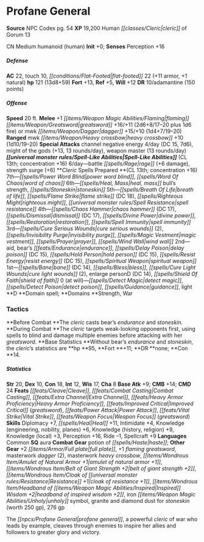 ﻿---
cssclass: [monsters]
title1: Profane General
title2: Profane General
CR: 12
sources:
- name: NPC Codex
  page: 54
  link: http://paizo.com/products/btpy8v3a?Pathfinder-Roleplaying-Game-NPC-Codex
XP: 19200
race: Human
classes:
- cleric of Gorum 13
alignment: CN
size: Medium
type: humanoid
subtypes:
- human
initiative:
  bonus: 0
AC:
  AC: 22
  touch: 10
  flat_footed: 22
  components:
    armor: 11
    natural: 1
HP:
  HP: 121
  long: 13d8+59
saves:
  fort: 13
  ref: 5
  will: 12
DR:
- amount: 10
  weakness: adamantine
  max_absorb: 150
speeds:
  base: 20
attacks:
  melee:
  - - text: +1 flaming greatsword +16/+11 (2d6+8/17-20 plus 1d6 fire)
      entries:
      - - damage: 2d6+8
          crit_range: 17-20
        - damage: 1d6
          type: fire
      attack: +1 flaming greatsword
      bonus:
      - 16
      - 11
  - - text: mwk dagger +15/+10 (1d4+7/19-20)
      entries:
      - - damage: 1d4+7
          crit_range: 19-20
      attack: mwk dagger
      bonus:
      - 15
      - 10
  ranged:
  - - text: mwk heavy crossbow +10 (1d10/19-20)
      entries:
      - - damage: 1d10
          crit_range: 19-20
      attack: mwk heavy crossbow
      bonus:
      - 10
  special:
  - channel negative energy 4/day (DC 15, 7d6)
  - might of the gods (+13, 13 rounds/day)
  - weapon master (13 rounds/day)
spell_like_abilities:
  entries:
  - name: battle rage
    source: default
    freq: 6/day
    other: +6 damage
  - name: strength surge
    source: default
    freq: 6/day
    other: '+6'
  sources:
  - name: default
    CL: 13
    concentration: 16
spells:
  entries:
  - is_domain_spell: true
    name: power word blind
    source: Cleric
    level: 7
  - name: word of chaos
    source: Cleric
    level: 7
  - name: heal
    source: Cleric
    level: 6
  - name: mass bull's strength
    source: Cleric
    level: 6
  - is_domain_spell: true
    name: stoneskin
    source: Cleric
    level: 6
  - name: breath of life
    source: Cleric
    level: 5
  - name: flame strike
    source: Cleric
    level: 5
    DC: 18
  - is_domain_spell: true
    name: righteous might
    source: Cleric
    level: 5
  - name: spell resistance
    source: Cleric
    level: 5
  - name: chaos hammer
    source: Cleric
    level: 4
    DC: 17
  - name: dismissal
    source: Cleric
    level: 4
    DC: 17
  - is_domain_spell: true
    name: divine power
    source: Cleric
    level: 4
  - name: restoration
    source: Cleric
    level: 4
  - name: spell immunity
    source: Cleric
    level: 4
  - name: cure serious wounds
    source: Cleric
    level: 3
    count: 2
  - name: invisibility purge
    source: Cleric
    level: 3
  - is_domain_spell: true
    name: magic vestment
    source: Cleric
    level: 3
  - name: prayer
    source: Cleric
    level: 3
  - name: wind wall
    source: Cleric
    level: 3
  - name: aid
    source: Cleric
    level: 2
  - name: bear's endurance
    source: Cleric
    level: 2
  - name: delay poison
    source: Cleric
    level: 2
    DC: 15
  - name: hold person
    source: Cleric
    level: 2
    DC: 15
  - name: resist energy
    source: Cleric
    level: 2
    DC: 15
  - is_domain_spell: true
    name: spiritual weapon
    source: Cleric
    level: 2
  - name: bane
    source: Cleric
    level: 1
    DC: 14
  - name: bless
    source: Cleric
    level: 1
  - name: cure light wounds
    source: Cleric
    level: 1
    count: 2
  - is_domain_spell: true
    name: enlarge person
    source: Cleric
    level: 1
    DC: 14
  - name: shield of faith
    source: Cleric
    level: 1
  - name: detect magic
    source: Cleric
    level: 0
  - name: detect poison
    source: Cleric
    level: 0
  - name: guidance
    source: Cleric
    level: 0
  - name: light
    source: Cleric
    level: 0
  sources:
  - name: Cleric
    type: prepared
    CL: 13
    concentration: 16
    slots:
      0: at-will
    domains:
    - strength
    - war
tactics:
  Before Combat: The cleric casts bear's endurance and stoneskin.
  During Combat: The cleric targets weak-looking opponents first, using spells to
    blind and damage multiple enemies before attacking with her greatsword.
  Base Statistics: Without bear's endurance and stoneskin, the cleric's statistics
    are hp 95, Fort +11; DR none; Con 14.
ability_scores:
  STR: 20
  DEX: 10
  CON: 18
  INT: 12
  WIS: 17
  CHA: 8
BAB: 9
CMB: 14
CMD: 24
feats:
- name: Cleave
- name: Combat Casting
- name: Extra Channel
- name: Heavy Armor Proficiency
- name: Improved Critical (greatsword)
- name: Power Attack
- name: Vital Strike
- name: Weapon Focus (greatsword)
skills:
  Diplomacy: 7
  Heal: 11
  Intimidate: 4
  Knowledge (engineering): 6
  Knowledge (nobility): 6
  Knowledge (planes): 6
  Knowledge (history): 9
  Knowledge (religion): 9
  Knowledge (local): 3
  Perception: 16
  Ride: -1
  Spellcraft: 9
languages:
- Common
special_qualities:
- aura
gear:
  combat:
  - potion of haste
  other:
  - +2 full plate
  - +1 flaming greatsword
  - masterwork dagger (2)
  - masterwork heavy crossbow
  - amulet of natural armor +1
  - belt of giant strength +2
  - cloak of resistance +1
  - headband of inspired wisdom +2
  - iron unholy symbol
  - granite and diamond dust for stoneskin (worth 250 gp)
  - 276 gp
desc_long: The profane general, a powerful cleric of war who leads by example, cleaves
  through enemies to inspire her allies and followers to greater glory and victory.

---

# Profane General

**Source** NPC Codex pg. 54
**XP** 19,200
Human _[[classes/Cleric|cleric]]_ of Gorum 13

CN Medium humanoid (human)
**Init** +0; **Senses** Perception +16

##### Defense

**AC** 22, touch 10, _[[conditions/Flat-Footed|flat-footed]]_ 22 (+11 armor, +1 natural)
**hp** 121 (13d8+59)
**Fort** +13, **Ref** +5, **Will** +12
**DR** 10/adamantine (150 points)

##### Offense
**Speed** 20 ft.
**Melee** +1 _[[items/Weapon Magic Abilities/Flaming|flaming]]_ _[[items/Weapon/Greatsword|greatsword]]_ +16/+11 (2d6+8/17–20 plus 1d6 fire) or mwk _[[items/Weapon/Dagger|dagger]]_ +15/+10 (1d4+7/19–20)
**Ranged** mwk _[[items/Weapon/Heavy crossbow|heavy crossbow]]_ +10 (1d10/19–20)
**Special Attacks** channel negative energy 4/day (DC 15, 7d6), might of the gods (+13, 13 rounds/day), weapon master (13 rounds/day)
**_[[universal monster rules/Spell-Like Abilities|Spell-Like Abilities]]_** (CL 13th; concentration +16)
6/day—battle _[[spells/Rage|rage]]_ (+6 damage), strength surge (+6)
**_Cleric_ Spells Prepared **(CL 13th; concentration +16)
7th—_[[spells/Power Word Blind|power word blind]]_, _[[spells/Word Of Chaos|word of chaos]]_
6th—_[[spells/Heal, Mass|heal, mass]]_ bull’s strength, _[[spells/Stoneskin|stoneskin]]_
5th—_[[spells/Breath Of Life|breath of life]]_, _[[spells/Flame Strike|flame strike]]_ (DC 18), _[[spells/Righteous Might|righteous might]]_, _[[universal monster rules/Spell Resistance|spell resistance]]_
4th—_[[spells/Chaos Hammer|chaos hammer]]_ (DC 17), _[[spells/Dismissal|dismissal]]_ (DC 17), _[[spells/Divine Power|divine power]]_, _[[spells/Restoration|restoration]]_, _[[spells/Spell Immunity|spell immunity]]_
3rd—_[[spells/Cure Serious Wounds|cure serious wounds]]_ (2), _[[spells/Invisibility Purge|invisibility purge]]_, _[[spells/Magic Vestment|magic vestment]]_, _[[spells/Prayer|prayer]]_, _[[spells/Wind Wall|wind wall]]_
2nd—aid, bear’s _[[feats/Endurance|endurance]]_, _[[spells/Delay Poison|delay poison]]_ (DC 15), _[[spells/Hold Person|hold person]]_ (DC 15), _[[spells/Resist Energy|resist energy]]_ (DC 15), _[[spells/Spiritual Weapon|spiritual weapon]]_
1st—_[[spells/Bane|bane]]_ (DC 14), _[[spells/Bless|bless]]_, _[[spells/Cure Light Wounds|cure light wounds]]_ (2), enlarge personD (DC 14), _[[spells/Shield Of Faith|shield of faith]]_
0 (at will)—_[[spells/Detect Magic|detect magic]]_, _[[spells/Detect Poison|detect poison]]_, _[[spells/Guidance|guidance]]_, light
**D **Domain spell; **Domains **Strength, War

### Tactics

**Before Combat **The _cleric_ casts bear’s _endurance_ and _stoneskin_.
**During Combat **The _cleric_ targets weak-looking opponents first, using spells to blind and damage multiple enemies before attacking with her _greatsword_.
**Base Statistics **Without bear’s _endurance_ and _stoneskin_, the _cleric_’s statistics are **hp **95, **Fort **+11; **DR **none; **Con **14.

##### Statistics
**Str** 20, **Dex** 10, **Con** 18, **Int** 12, **Wis** 17, **Cha** 8
**Base Atk** +9; **CMB** +14; **CMD** 24
**Feats** _[[feats/Cleave|Cleave]]_, _[[feats/Combat Casting|Combat Casting]]_, _[[feats/Extra Channel|Extra Channel]]_, _[[feats/Heavy Armor Proficiency|Heavy Armor Proficiency]]_, _[[feats/Improved Critical|Improved Critical]]_ (_greatsword_), _[[feats/Power Attack|Power Attack]]_, _[[feats/Vital Strike|Vital Strike]]_, _[[feats/Weapon Focus|Weapon Focus]]_ (_greatsword_)
**Skills** Diplomacy +7, _[[spells/Heal|Heal]]_ +11, Intimidate +4, Knowledge (engineering, nobility, planes) +6, Knowledge (history, religion) +9, Knowledge (local) +3, Perception +16, Ride –1, Spellcraft +9
**Languages** Common
**SQ** aura
**Combat Gear** potion of _[[spells/Haste|haste]]_; **Other Gear** +2 _[[items/Armor/Full plate|full plate]]_, +1 _flaming_ _greatsword_, masterwork _dagger_ (2), masterwork _heavy crossbow_, _[[items/Wondrous Item/Amulet of Natural Armor +1|amulet of natural armor +1]]_, _[[items/Wondrous Item/Belt of Giant Strength +2|belt of giant strength +2]]_, _[[items/Wondrous Item/Cloak of _[[universal monster rules/Resistance|Resistance]]_ +1|cloak of _resistance_ +1]]_, _[[items/Wondrous Item/Headband of _[[items/Weapon Magic Abilities/Inspired|Inspired]]_ Wisdom +2|headband of _inspired_ wisdom +2]]_, iron _[[items/Weapon Magic Abilities/Unholy|unholy]]_ symbol, granite and diamond dust for _stoneskin_ (worth 250 gp), 276 gp

The _[[npcs/Profane General|profane general]]_, a powerful _cleric_ of war who leads by example, cleaves through enemies to inspire her allies and followers to greater glory and victory.